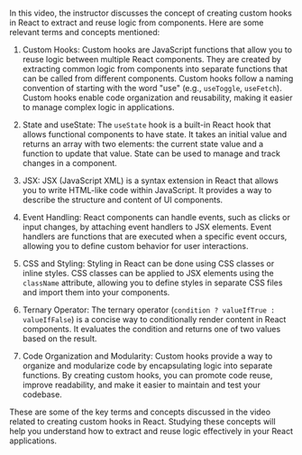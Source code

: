 In this video, the instructor discusses the concept of creating custom hooks in React to extract and reuse logic from components. Here are some relevant terms and concepts mentioned:

1. Custom Hooks: Custom hooks are JavaScript functions that allow you to reuse logic between multiple React components. They are created by extracting common logic from components into separate functions that can be called from different components. Custom hooks follow a naming convention of starting with the word "use" (e.g., `useToggle`, `useFetch`). Custom hooks enable code organization and reusability, making it easier to manage complex logic in applications.

2. State and useState: The `useState` hook is a built-in React hook that allows functional components to have state. It takes an initial value and returns an array with two elements: the current state value and a function to update that value. State can be used to manage and track changes in a component.

3. JSX: JSX (JavaScript XML) is a syntax extension in React that allows you to write HTML-like code within JavaScript. It provides a way to describe the structure and content of UI components.

4. Event Handling: React components can handle events, such as clicks or input changes, by attaching event handlers to JSX elements. Event handlers are functions that are executed when a specific event occurs, allowing you to define custom behavior for user interactions.

5. CSS and Styling: Styling in React can be done using CSS classes or inline styles. CSS classes can be applied to JSX elements using the `className` attribute, allowing you to define styles in separate CSS files and import them into your components.

6. Ternary Operator: The ternary operator (`condition ? valueIfTrue : valueIfFalse`) is a concise way to conditionally render content in React components. It evaluates the condition and returns one of two values based on the result.

7. Code Organization and Modularity: Custom hooks provide a way to organize and modularize code by encapsulating logic into separate functions. By creating custom hooks, you can promote code reuse, improve readability, and make it easier to maintain and test your codebase.

These are some of the key terms and concepts discussed in the video related to creating custom hooks in React. Studying these concepts will help you understand how to extract and reuse logic effectively in your React applications.
